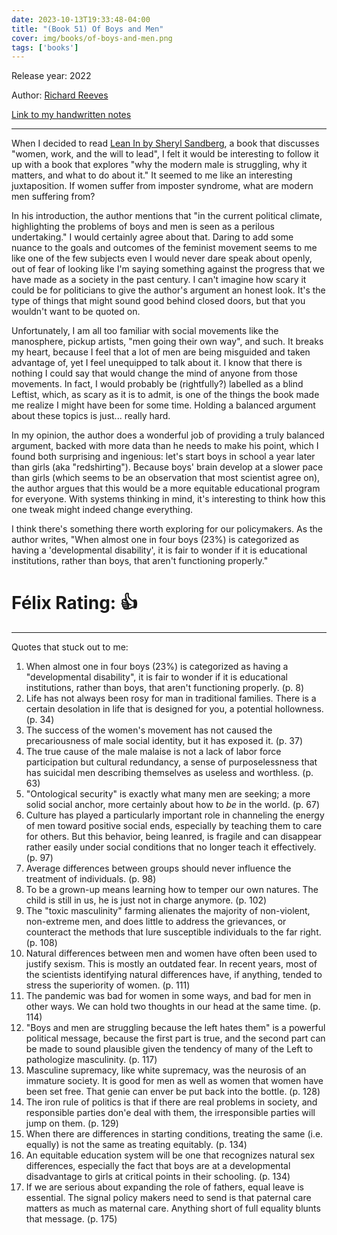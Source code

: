 ```yaml
---
date: 2023-10-13T19:33:48-04:00
title: "(Book 51) Of Boys and Men"
cover: img/books/of-boys-and-men.png
tags: ['books']
---
```


Release year: 2022

Author: [Richard Reeves](https://en.wikipedia.org/wiki/Richard_Reeves_(British_author))

[Link to my handwritten notes](https://drive.google.com/file/d/1cWeIFINiqpCLacXZIKx4L0kb0E3at5un/view?usp=drive_link)

---

When I decided to read [Lean In by Sheryl Sandberg](books/book-50-lean-in/), a book that discusses "women, work, and the will to lead", I felt it would be interesting to follow it up with a book that explores "why the modern male is struggling, why it matters, and what to do about it." It seemed to me like an interesting juxtaposition. If women suffer from imposter syndrome, what are modern men suffering from?

In his introduction, the author mentions that "in the current political climate, highlighting the problems of boys and men is seen as a perilous undertaking." I would certainly agree about that. Daring to add some nuance to the goals and outcomes of the feminist movement seems to me like one of the few subjects even I would never dare speak about openly, out of fear of looking like I'm saying something against the progress that we have made as a society in the past century. I can't imagine how scary it could be for politicians to give the author's argument an honest look. It's the type of things that might sound good behind closed doors, but that you wouldn't want to be quoted on.

Unfortunately, I am all too familiar with social movements like the manosphere, pickup artists, "men going their own way", and such. It breaks my heart, because I feel that a lot of men are being misguided and taken advantage of, yet I feel unequipped to talk about it. I know that there is nothing I could say that would change the mind of anyone from those movements. In fact, I would probably be (rightfully?) labelled as a blind Leftist, which, as scary as it is to admit, is one of the things the book made me realize I might have been for some time. Holding a balanced argument about these topics is just... really hard.

In my opinion, the author does a wonderful job of providing a truly balanced argument, backed with more data than he needs to make his point, which I found both surprising and ingenious: let's start boys in school a year later than girls (aka "redshirting"). Because boys' brain develop at a slower pace than girls (which seems to be an observation that most scientist agree on), the author argues that this would be a more equitable educational program for everyone. With systems thinking in mind, it's interesting to think how this one tweak might indeed change everything.

I think there's something there worth exploring for our policymakers. As the author writes, "When almost one in four boys (23%) is categorized as having a 'developmental disability', it is fair to wonder if it is educational institutions, rather than boys, that aren't functioning properly."

# Félix Rating: 👍

---

Quotes that stuck out to me:

1. When almost one in four boys (23%) is categorized as having a
   "developmental disability", it is fair to wonder if it is educational
   institutions, rather than boys, that aren't functioning properly. (p.
   8)
2. Life has not always been rosy for man in traditional families. There
   is a certain desolation in life that is designed for you, a potential
   hollowness. (p. 34)
3. The success of the women's movement has not caused the precariousness
   of male social identity, but it has exposed it. (p. 37)
4. The true cause of the male malaise is not a lack of labor force participation but
   cultural redundancy, a sense of purposelessness that has suicidal men
   describing themselves as useless and worthless. (p. 63)
5. "Ontological security" is exactly what many men are seeking; a more
   solid social anchor, more certainly about how to *be* in the world.
   (p. 67)
6. Culture has played a particularly important role in channeling the
   energy of men toward positive social ends, especially by teaching
   them to care for others. But this behavior, being leanred, is fragile
   and can disappear rather easily under social conditions that no
   longer teach it effectively. (p. 97)
7. Average differences between groups should never influence the
   treatment of individuals. (p. 98)
8. To be a grown-up means learning how to temper our own natures. The
   child is still in us, he is just not in charge anymore. (p. 102)
9. The "toxic masculinity" farming alienates the majority of
   non-violent, non-extreme men, and does little to address the
   grievances, or counteract the methods that lure susceptible
   individuals to the far right. (p. 108)
10. Natural differences between men and women have often been used to
    justify sexism. This is mostly an outdated fear. In recent years,
    most of the scientists identifying natural differences have, if
    anything, tended to stress the superiority of women. (p. 111)
11. The pandemic was bad for women in some ways, and bad for men in
    other ways. We can hold two thoughts in our head at the same time.
    (p. 114)
12. "Boys and men are struggling because the left hates them" is a
    powerful political message, because the first part is true, and the
    second part can be made to sound plausible given the tendency of
    many of the Left to pathologize masculinity. (p. 117)
13. Masculine supremacy, like white supremacy, was the neurosis of an
    immature society. It is good for men as well as women that women
    have been set free. That genie can enver be put back into the
    bottle. (p. 128)
14. The iron rule of politics is that if there are real problems in
    society, and responsible parties don'e deal with them, the
    irresponsible parties will jump on them. (p. 129)
15. When there are differences in starting conditions, treating the same
    (i.e. equally) is not the same as treating equitably. (p. 134)
16. An equitable education system will be one that recognizes natural
    sex differences, especially the fact that boys are at a
    developmental disadvantage to girls at critical points in their
    schooling. (p. 134)
17. If we are serious about expanding the role of fathers, equal leave
    is essential. The signal policy makers need to send is that paternal
    care matters as much as maternal care. Anything short of full
    equality blunts that message. (p. 175)
